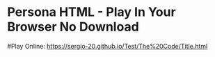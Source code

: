 # Persona HTML - Play In Your Browser No Download

#Play Online:
https://sergio-20.github.io/Test/The%20Code/Title.html

